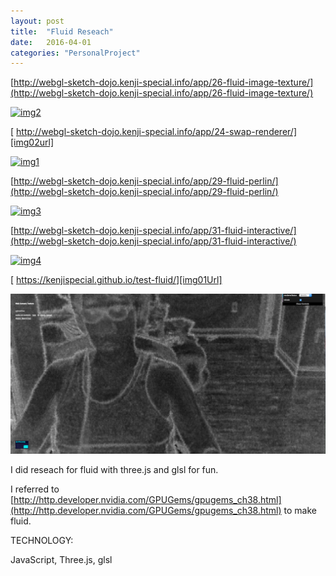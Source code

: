 ```yaml
---
layout: post
title:  "Fluid Reseach"
date:   2016-04-01
categories: "PersonalProject"
---
```


[http://webgl-sketch-dojo.kenji-special.info/app/26-fluid-image-texture/](http://webgl-sketch-dojo.kenji-special.info/app/26-fluid-image-texture/)

[![img2](http://webgl-sketch-dojo.kenji-special.info/app/26-fluid-image-texture/thumbnail.jpg)](http://webgl-sketch-dojo.kenji-special.info/app/26-fluid-image-texture/)

[ http://webgl-sketch-dojo.kenji-special.info/app/24-swap-renderer/][img02url]

[![img1](http://webgl-sketch-dojo.kenji-special.info/app/24-swap-renderer/thumbnail.jpg)](img02url)

[http://webgl-sketch-dojo.kenji-special.info/app/29-fluid-perlin/](http://webgl-sketch-dojo.kenji-special.info/app/29-fluid-perlin/)

[![img3](http://webgl-sketch-dojo.kenji-special.info/app/29-fluid-perlin/thumbnail.jpg)](http://webgl-sketch-dojo.kenji-special.info/app/29-fluid-perlin/)

[http://webgl-sketch-dojo.kenji-special.info/app/31-fluid-interactive/](http://webgl-sketch-dojo.kenji-special.info/app/31-fluid-interactive/)

[![img4](http://webgl-sketch-dojo.kenji-special.info/app/31-fluid-interactive/thumbnail.jpg)](http://webgl-sketch-dojo.kenji-special.info/app/31-fluid-interactive/)

[ https://kenjispecial.github.io/test-fluid/][img01Url]

[![img0](/images/2016/fluid/img01.png)][img01Url]




<p>I did reseach for fluid with three.js and glsl for fun.</p>

I referred to [http://http.developer.nvidia.com/GPUGems/gpugems_ch38.html](http://http.developer.nvidia.com/GPUGems/gpugems_ch38.html) to make fluid.

 <div class="m-margin"></div>


<div class="post-category">
<p class="post-title">TECHNOLOGY:</p>
<p class="post-value">JavaScript, Three.js, glsl</p>
</div>


[img01Url]: https://kenjispecial.github.io/test-fluid/
[img02url]: http://webgl-sketch-dojo.kenji-special.info/app/24-swap-renderer/
